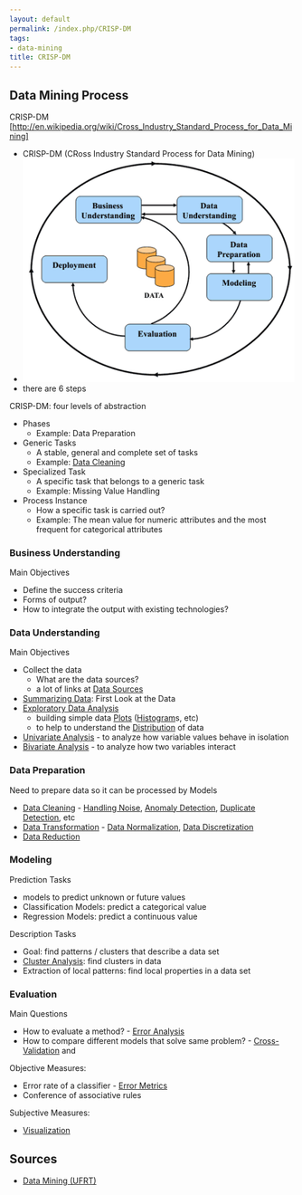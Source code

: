 ```yaml
---
layout: default
permalink: /index.php/CRISP-DM
tags:
- data-mining
title: CRISP-DM
---
```

## Data Mining Process
CRISP-DM [http://en.wikipedia.org/wiki/Cross_Industry_Standard_Process_for_Data_Mining]
- CRISP-DM (CRoss Industry Standard Process for Data Mining)
- <img src="https://raw.githubusercontent.com/alexeygrigorev/wiki-figures/master/ufrt/kddm/datamining-process.png" alt="Image">
- there are 6 steps 

CRISP-DM: four levels of abstraction 
- Phases 
  - Example: Data Preparation 
- Generic Tasks 
  - A stable, general and complete set of tasks 
  - Example: [Data Cleaning ](Data_Cleaning_)
- Specialized Task
  - A specific task that belongs to a generic task 
  - Example: Missing Value Handling 
- Process Instance 
  - How a specific task is carried out?
  - Example: The mean value for numeric attributes and the most frequent for categorical attributes


### Business Understanding
Main Objectives 
- Define the success criteria 
- Forms of output?
- How to integrate the output with existing technologies?


### Data Understanding
Main Objectives 
- Collect the data
  - What are the data sources? 
  - a lot of links at [Data Sources](Data_Sources)
- [Summarizing Data](Summarizing_Data): First Look at the Data
- [Exploratory Data Analysis](Exploratory_Data_Analysis)
  - building simple data [Plots](Plots) ([Histogram](Histogram)s, etc)
  - to help to understand the [Distribution](Distribution) of data
- [Univariate Analysis](Univariate_Analysis) - to analyze how variable values behave in isolation
- [Bivariate Analysis](Bivariate_Analysis) - to analyze how two variables interact


### Data Preparation
Need to prepare data so it can be processed by Models
- [Data Cleaning](Data_Cleaning) - [Handling Noise](Handling_Noise), [Anomaly Detection](Anomaly_Detection), [Duplicate Detection](Duplicate_Detection), etc
- [Data Transformation](Data_Transformation) - [Data Normalization](Data_Normalization), [Data Discretization](Data_Discretization)
- [Data Reduction](Data_Reduction)


### Modeling
Prediction Tasks 
- models to predict unknown or future values
- Classification Models: predict a categorical value
- Regression Models: predict a continuous value

Description Tasks
- Goal: find patterns / clusters that describe a data set 
- [Cluster Analysis](Cluster_Analysis): find clusters in data
- Extraction of local patterns: find local properties in a data set 


### Evaluation
Main Questions 
- How to evaluate a method? - [Error Analysis](Error_Analysis)
- How to compare different models that solve same problem? - [Cross-Validation](Cross-Validation) and 

Objective Measures:
- Error rate of a classifier - [Error Metrics](Error_Metrics)
- Conference of associative rules 

Subjective Measures:
- [Visualization](Visualization)


## Sources
- [Data Mining (UFRT)](Data_Mining_(UFRT))
